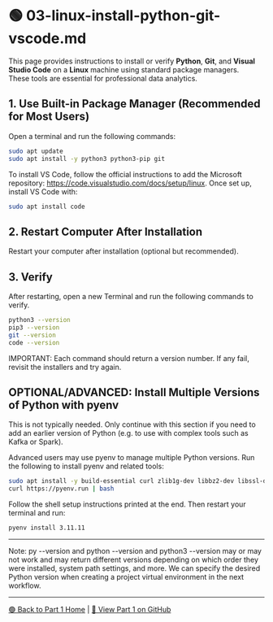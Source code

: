 # 🟢 03-linux-install-python-git-vscode.md

This page provides instructions to install or verify **Python**, **Git**, and **Visual Studio Code** on a **Linux** machine using standard package managers.  
These tools are essential for professional data analytics.

## 1. Use Built-in Package Manager (Recommended for Most Users)

Open a terminal and run the following commands:

```bash
sudo apt update
sudo apt install -y python3 python3-pip git
```

To install VS Code, follow the official instructions to add the Microsoft repository: <https://code.visualstudio.com/docs/setup/linux>.
Once set up, install VS Code with:

```bash
sudo apt install code
```

## 2. Restart Computer After Installation

Restart your computer after installation (optional but recommended).

## 3. Verify

After restarting, open a new Terminal and run the following commands to verify. 

```bash
python3 --version
pip3 --version
git --version
code --version
```

IMPORTANT: Each command should return a version number.
If any fail, revisit the installers and try again.

## OPTIONAL/ADVANCED: Install Multiple Versions of Python with pyenv

This is not typically needed. 
Only continue with this section if you need to add an earlier version of Python (e.g. to use with complex tools such as Kafka or Spark).

Advanced users may use pyenv to manage multiple Python versions.
Run the following to install pyenv and related tools:

```bash
sudo apt install -y build-essential curl zlib1g-dev libbz2-dev libssl-dev libreadline-dev libsqlite3-dev
curl https://pyenv.run | bash
```

Follow the shell setup instructions printed at the end.
Then restart your terminal and run:

```bash
pyenv install 3.11.11
```

---

Note: py --version and python --version and python3 --version may or may not work and may return different versions depending on which order they were installed, system path settings, and more. 
We can specify the desired Python version when creating a project virtual environment in the next workflow.

---

[🟢 Back to Part 1 Home](https://denisecase.github.io/pro-analytics-01/01-machine-setup/MACHINE-SETUP.html) | [🔗 View Part 1 on GitHub](https://github.com/denisecase/pro-analytics-01/01-machine-setup/MACHINE-SETUP.md)
